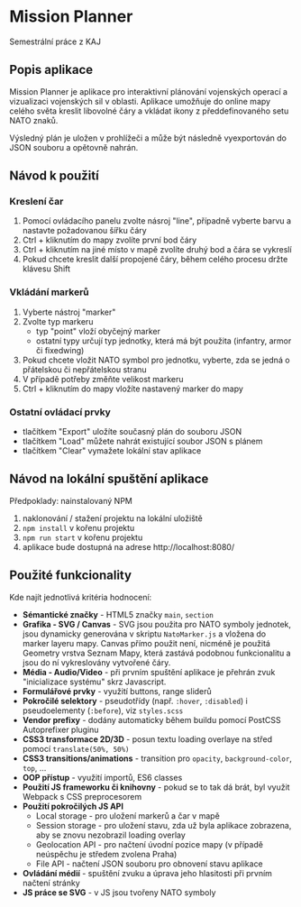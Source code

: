 # Mission Planner
Semestrální práce z KAJ

## Popis aplikace
Mission Planner je aplikace pro interaktivní plánování vojenských operací a vizualizaci vojenských sil v oblasti.
Aplikace umožňuje do online mapy celého světa kreslit libovolné čáry a vkládat ikony z předdefinovaného setu
NATO znaků.

Výsledný plán je uložen v prohlížeči a může být následně vyexportován do JSON souboru a opětovně nahrán.

## Návod k použití
### Kreslení čar
1. Pomocí ovládacího panelu zvolte násroj "line", případně vyberte barvu a nastavte požadovanou šířku čáry
2. Ctrl + kliknutím do mapy zvolíte první bod čáry
3. Ctrl + kliknutím na jiné místo v mapě zvolíte druhý bod a čára se vykreslí
4. Pokud chcete kreslit další propojené čáry, během celého procesu držte klávesu Shift

### Vkládání markerů
1. Vyberte nástroj "marker"
2. Zvolte typ markeru
    - typ "point" vloží obyčejný marker
    - ostatní typy určují typ jednotky, která má být použita (infantry, armor či fixedwing)
3. Pokud chcete vložit NATO symbol pro jednotku, vyberte, zda se jedná o přátelskou či nepřátelskou stranu
4. V případě potřeby změňte velikost markeru
5. Ctrl + kliknutím do mapy vložíte nastavený marker do mapy

### Ostatní ovládací prvky
- tlačítkem "Export" uložíte současný plán do souboru JSON
- tlačítkem "Load" můžete nahrát existující soubor JSON s plánem
- tlačítkem "Clear" vymažete lokální stav aplikace

## Návod na lokální spuštění aplikace
Předpoklady: nainstalovaný NPM
1.  naklonování / stažení projektu na lokální uložiště
2. `npm install` v kořenu projektu
3. `npm run start` v kořenu projektu
4. aplikace bude dostupná na adrese http://localhost:8080/


## Použité funkcionality
Kde najít jednotlivá kritéria hodnocení:
- **Sémantické značky** - HTML5 značky `main`, `section`
- **Grafika - SVG / Canvas** - SVG jsou použita pro NATO symboly jednotek, jsou dynamicky generována v skriptu
  `NatoMarker.js` a vložena do marker layeru mapy. Canvas přímo použit není, nicméně je použitá Geometry vrstva
  Seznam Mapy, která zastává podobnou funkcionalitu a jsou do ní vykreslovány vytvořené čáry.
- **Média - Audio/Video** - při prvním spuštění aplikace je přehrán zvuk "inicializace systému" skrz Javascript.
- **Formulářové prvky** - využití buttons, range sliderů
- **Pokročilé selektory** - pseudotřídy (např. `:hover`, `:disabled`) i pseudoelementy (`:before`), viz `styles.scss`
- **Vendor prefixy** - dodány automaticky během buildu pomocí PostCSS Autoprefixer pluginu
- **CSS3 transformace 2D/3D** - posun textu loading overlaye na střed pomocí `translate(50%, 50%)`
- **CSS3 transitions/animations** - transition pro `opacity`, `background-color`, `top`, ...
- **OOP přístup** - využití importů, ES6 classes
- **Použití JS frameworku či knihovny** - pokud se to tak dá brát, byl využit Webpack s CSS preprocesorem
- **Použití pokročilých JS API** 
  - Local storage - pro uložení markerů a čar v mapě
  - Session storage - pro uložení stavu, zda už byla aplikace zobrazena, aby se znovu nezobrazil loading overlay
  - Geolocation API - pro načtení úvodní pozice mapy (v případě neúspěchu je středem zvolena Praha)
  - File API - načtení JSON souboru pro obnovení stavu aplikace 
- **Ovládání médií** - spuštění zvuku a úprava jeho hlasitosti při prvním načtení stránky  
- **JS práce se SVG** - v JS jsou tvořeny NATO symboly

